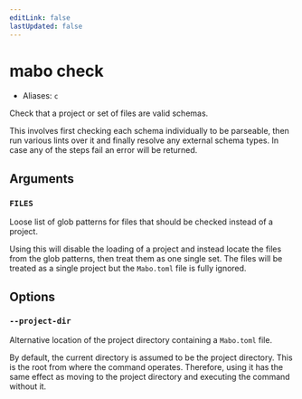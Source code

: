 ```yaml
---
editLink: false
lastUpdated: false
---
```


# mabo check

- Aliases: `c`

Check that a project or set of files are valid schemas.

This involves first checking each schema individually to be parseable, then run various lints over it and finally resolve any external schema types.  In case any of the steps fail an error will be returned.

## Arguments

### `FILES`

Loose list of glob patterns for files that should be checked instead of a project.

Using this will disable the loading of a project and instead locate the files from the glob patterns, then treat them as one single set. The files will be treated as a single project but the `Mabo.toml` file is fully ignored.

## Options

### `--project-dir`

Alternative location of the project directory containing a `Mabo.toml` file.

By default, the current directory is assumed to be the project directory. This is the root from where the command operates. Therefore, using it has the same effect as moving to the project directory and executing the command without it.
